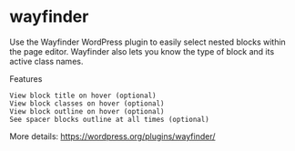 # wayfinder
Use the Wayfinder WordPress plugin to easily select nested blocks within the page editor. Wayfinder also lets you know the type of block and its active class names.

Features

    View block title on hover (optional)
    View block classes on hover (optional)
    View block outline on hover (optional)
    See spacer blocks outline at all times (optional)

More details: https://wordpress.org/plugins/wayfinder/
